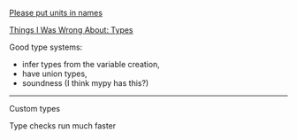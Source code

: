 [Please put units in names](https://ruudvanasseldonk.com/2022/03/20/please-put-units-in-names)

[Things I Was Wrong About: Types](https://v5.chriskrycho.com/journal/things-i-was-wrong-about/1-types/)

Good type systems:

- infer types from the variable creation,
- have union types,
- soundness (I think mypy has this?)

---

Custom types

Type checks run much faster
